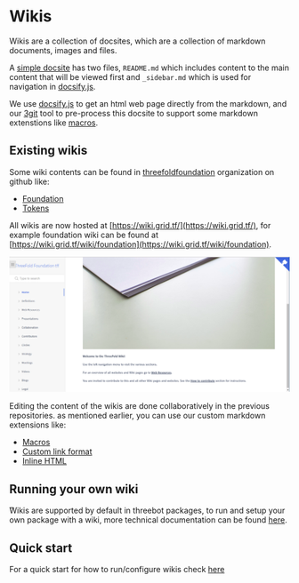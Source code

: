 # Wikis

Wikis are a collection of docsites, which are a collection of markdown documents, images and files.

A [simple docsite](examples/simple) has two files, `README.md` which includes content to the main content that will be viewed first and `_sidebar.md` which is used for navigation in [docsify.js](https://docsify.js.org/#/more-pages?id=sidebar).

We use [docsify.js](https://docsify.js.org/) to get an html web page directly from the markdown, and our [3git](https://github.com/threefoldtech/jumpscaleX_core/tree/development/JumpscaleCore/tools/threegit) tool to pre-process this docsite to support some markdown extenstions like [macros](macro/README.md).


## Existing wikis
Some wiki contents can be found in [threefoldfoundation](https://github.com/threefoldfoundation) organization on github like:
* [Foundation](https://github.com/threefoldfoundation/info_foundation)
* [Tokens](https://github.com/threefoldfoundation/info_tokens)

All wikis are now hosted at [https://wiki.grid.tf/](https://wiki.grid.tf/), for example foundation wiki can be found at [https://wiki.grid.tf/wiki/foundation](https://wiki.grid.tf/wiki/foundation).

![wiki.png](images/wiki.png)

Editing the content of the wikis are done collaboratively in the previous repositories. as mentioned earlier, you can use our custom markdown extensions like:

* [Macros](macro/README.md)
* [Custom link format](links.md)
* [Inline HTML](html.md)

## Running your own wiki

ًWikis are supported by default in threebot packages, to run and setup your own package with a wiki, more technical documentation can be found [here](tech/README.md).

## Quick start

For a quick start for how to run/configure wikis check [here](tech/quickstart.md)
